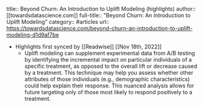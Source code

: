 title:: Beyond Churn: An Introduction to Uplift Modeling (highlights)
author:: [[towardsdatascience.com]]
full-title:: "Beyond Churn: An Introduction to Uplift Modeling"
category:: #articles
url:: https://towardsdatascience.com/beyond-churn-an-introduction-to-uplift-modeling-d1d9af7be

- Highlights first synced by [[Readwise]] [[Nov 18th, 2022]]
	- Uplift modeling can supplement experimental data from A/B testing by identifying the incremental impact on particular individuals of a specific treatment, as opposed to the overall lift or decrease caused by a treatment. This technique may help you assess whether other attributes of those individuals (e.g., demographic characteristics) could help explain their response. This nuanced analysis allows for future targeting only of those most likely to respond positively to a treatment.